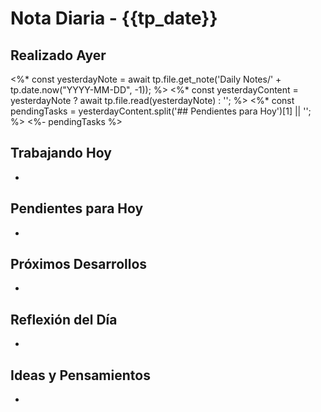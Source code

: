 # Nota Diaria - {{tp_date}}

## Realizado Ayer
<%* const yesterdayNote = await tp.file.get_note('Daily Notes/' + tp.date.now("YYYY-MM-DD", -1)); %>
<%* const yesterdayContent = yesterdayNote ? await tp.file.read(yesterdayNote) : ''; %>
<%* const pendingTasks = yesterdayContent.split('## Pendientes para Hoy')[1] || ''; %>
<%- pendingTasks %>

## Trabajando Hoy
- 

## Pendientes para Hoy
- 

## Próximos Desarrollos
- 

## Reflexión del Día
- 

## Ideas y Pensamientos
- 
